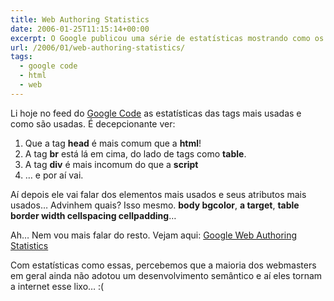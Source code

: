 ```yaml
---
title: Web Authoring Statistics
date: 2006-01-25T11:15:14+00:00
excerpt: O Google publicou uma série de estatísticas mostrando como os desenvolvedores atuais utilizam o HTML. O resultado é decepcionante...
url: /2006/01/web-authoring-statistics/
tags:
  - google code
  - html
  - web
---
```


Li hoje no feed do [Google Code][1] as estatísticas das tags mais usadas e como são usadas. É decepcionante ver:

1. Que a tag **head** é mais comum que a **html**!
2. A tag **br** está lá em cima, do lado de tags como **table**.
3. A tag **div** é mais incomum do que a **script**
4. … e por aí vai.

Aí depois ele vai falar dos elementos mais usados e seus atributos mais usados… Advinhem quais? Isso mesmo. **body bgcolor**, **a target**, **table border width cellspacing cellpadding**…

Ah… Nem vou mais falar do resto. Vejam aqui: [Google Web Authoring Statistics][2]

Com estatísticas como essas, percebemos que a maioria dos webmasters em geral ainda não adotou um desenvolvimento semântico e aí eles tornam a internet esse lixo… :(

[1]: http://code.google.com/
[2]: http://code.google.com/webstats/index.html
